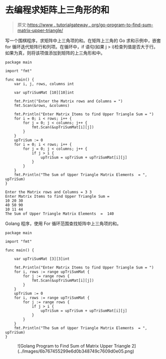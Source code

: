 # 去编程求矩阵上三角形的和

> 原文:[https://www . tutorialgateway . org/go-program-to-find-sum-matrix-upper-triangle/](https://www.tutorialgateway.org/go-program-to-find-sum-of-matrix-upper-triangle/)

写一个围棋程序，求矩阵中上三角项的和。在矩阵上三角的 Go 求和示例中，嵌套 for 循环迭代矩阵行和列项。在循环中，if 语句(如果 j > i)检查列值是否大于行。如果为真，则将该项值添加到矩阵的上三角形和中。

```
package main

import "fmt"

func main() {
    var i, j, rows, columns int

    var upTriSumMat [10][10]int

    fmt.Print("Enter the Matrix rows and Columns = ")
    fmt.Scan(&rows, &columns)

    fmt.Println("Enter Matrix Items to find Upper Triangle Sum = ")
    for i = 0; i < rows; i++ {
        for j = 0; j < columns; j++ {
            fmt.Scan(&upTriSumMat[i][j])
        }
    }
    upTriSum := 0
    for i = 0; i < rows; i++ {
        for j = 0; j < columns; j++ {
            if j > i {
                upTriSum = upTriSum + upTriSumMat[i][j]
            }
        }
    }
    fmt.Println("The Sum of Upper Triangle Matrix Elements  = ", upTriSum)
}
```

```
Enter the Matrix rows and Columns = 3 3
Enter Matrix Items to find Upper Triangle Sum = 
10 20 30
40 50 90
10 11 44
The Sum of Upper Triangle Matrix Elements  =  140
```

Golang 程序，使用 For 循环范围查找矩阵中上三角项的和。

```
package main

import "fmt"

func main() {

    var upTriSumMat [3][3]int

    fmt.Println("Enter Matrix Items to find Upper Triangle Sum = ")
    for i, rows := range upTriSumMat {
        for j := range rows {
            fmt.Scan(&upTriSumMat[i][j])
        }
    }
    upTriSum := 0
    for i, rows := range upTriSumMat {
        for j := range rows {
            if j > i {
                upTriSum = upTriSum + upTriSumMat[i][j]
            }
        }
    }
    fmt.Println("The Sum of Upper Triangle Matrix Elements  = ", upTriSum)
}
```

<figure class="wp-block-image size-large">![Golang Program to Find Sum of Matrix Upper Triangle 2](../Images/6b767455299e6d0b348749c7609d0e05.png)</figure>